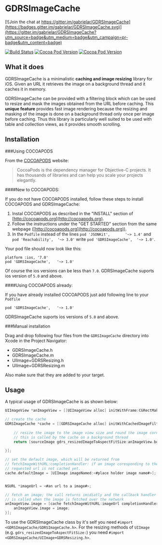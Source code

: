 GDRSImageCache
==============

[![Join the chat at https://gitter.im/gabrielar/GDRSImageCache](https://badges.gitter.im/gabrielar/GDRSImageCache.svg)](https://gitter.im/gabrielar/GDRSImageCache?utm_source=badge&utm_medium=badge&utm_campaign=pr-badge&utm_content=badge)

[![Build Status](https://api.travis-ci.org/gabrielar/GDRSImageCache.svg)](https://travis-ci.org/gabrielar/GDRSImageCache) 
 [![Cocoa Pod Version](https://cocoapod-badges.herokuapp.com/v/GDRSImageCache/badge.svg)](https://cocoapods.org/pods/GDRSImageCache)  [![Cocoa Pod Version](https://cocoapod-badges.herokuapp.com/l/GDRSImageCache/badge.svg)](https://raw.githubusercontent.com/gabrielar/GDRSImageCache/master/License.txt)

What it does
------------

GDRSImageCache is a minimalistic **caching and image resizing** library for iOS. Given an
URL it retrieves the image on a background thread and it caches it in memory. 

GDRSImageCache can be provided with a filtering block which can be used to resize and mask 
the images obtained from the URL before caching. This **unique feature** provides fast image 
rendering because the resizing and masking of the image is done on a background thread 
only once per image before caching. Thus this library is particularly well suited to be 
used with table and collection views, as it provides smooth scrolling.

Installation
-----------

###Using COCOAPODS

From the [COCOAPODS](http://cocoapods.org) website:

> CocoaPods is the dependency manager for Objective-C projects. It has thousands of libraries and can help you scale your projects elegantly.

####New to COCOAPODS:

If you do not have COCOAPODS installed, follow these steps to install COCOAPODS and 
GDRSImageCache:

1.	Instal COCOAPODS as described in the "INSTALL" section of [http://cocoapods.org](http://cocoapods.org). 
1.	Follow the instructions under the "GET STARTED" section from the same webpage 
	([http://cocoapods.org](http://cocoapods.org)).
1.	In the ```Podfile``` instead of the lines ```pod 'JSONKit',       '~> 1.4'``` and 
	```pod 'Reachability',  '~> 3.0'``` write ```pod 'GDRSImageCache',	'~> 1.0'```.

Your pod file should now look like this:

	platform :ios, '7.0'
	pod 'GDRSImageCache',	'~> 1.0'

Of course the ios versions can be less than ```7.0```. GDRSImageCache suports ios version 
of ```5.0``` and above.

####Using COCOAPODS already:

If you have already installed COCOAPODS just add following line to your ```Podfile```

	pod 'GDRSImageCache',	'~> 1.0'

GDRSImageCache suports ios versions of ```5.0``` and above.

###Manual installation

Drag and drop following four files from the ```GDRSImageCache``` directory into Xcode in the Project Navigator:

* GDRSImageCache.h
* GDRSImageCache.m
* UIImage+GDRSResizing.h
* UIImage+GDRSResizing.m

Also make sure that they are added to your target.


Usage
-----

A typical usage of GDRSImageCache is as shown below:

```objective-c
UIImageView *anImageView = [[UIImageView alloc] initWithFrame:CGRectMake(0, 0, 40, 40)];

// create the cache
GDRSImageCache *cache = [[GDRSImageCache alloc] initWithCachedImageFilter:^UIImage *(UIImage *sourceImage) {
	
	// resize the image to the image view size and round the image corners; 
	// this is called by the cache on a background thread
	return [sourceImage gdrs_resizedImageToAspectFitSize:anImageView.bounds.size cornerRadius:10];
	
}];

// set the default image, which will be returned from
// fetchImageWithURL:completionHandler: if an image coresponding to the
// requested url is not cached yet.
cache.defaultImage = [UIImage imageNamed:<#place holder image name#>];


NSURL *imageUrl = <#an url to a image#>;

// fetch an image; the call returns imidiatly and the callback handler
// is called when the image is fetched over the network
anImageView.image = [cache fetchImageWithURL:imageUrl completionHandler:^(UIImage *image, NSError *error) {
	anImageView.image = image;
}];
```
To use the GDRSImageCache class by it's self you need 
```#import <GDRSImageCache/GDRSImageCache.h>```. For the resizing methods of ```UIImage```
(e.g. ```gdrs_resizedImageToAspectFitSize:```) you need 
```#import <GDRSImageCache/UIImage+GDRSResizing.h>```.
